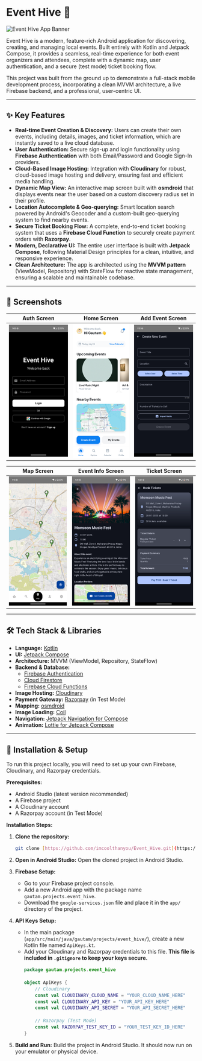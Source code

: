# Event Hive 🐝

![Event Hive App Banner](/.github/images/app_banner.png)

Event Hive is a modern, feature-rich Android application for discovering, creating, and managing local events. Built entirely with Kotlin and Jetpack Compose, it provides a seamless, real-time experience for both event organizers and attendees, complete with a dynamic map, user authentication, and a secure (test mode) ticket booking flow.

This project was built from the ground up to demonstrate a full-stack mobile development process, incorporating a clean MVVM architecture, a live Firebase backend, and a professional, user-centric UI.

---

## ✨ Key Features

* **Real-time Event Creation & Discovery:** Users can create their own events, including details, images, and ticket information, which are instantly saved to a live cloud database.
* **User Authentication:** Secure sign-up and login functionality using **Firebase Authentication** with both Email/Password and Google Sign-In providers.
* **Cloud-Based Image Hosting:** Integration with **Cloudinary** for robust, cloud-based image hosting and delivery, ensuring fast and efficient media handling.
* **Dynamic Map View:** An interactive map screen built with **osmdroid** that displays events near the user based on a custom discovery radius set in their profile.
* **Location Autocomplete & Geo-querying:** Smart location search powered by Android's Geocoder and a custom-built geo-querying system to find nearby events.
* **Secure Ticket Booking Flow:** A complete, end-to-end ticket booking system that uses a **Firebase Cloud Function** to securely create payment orders with **Razorpay**.
* **Modern, Declarative UI:** The entire user interface is built with **Jetpack Compose**, following Material Design principles for a clean, intuitive, and responsive experience.
* **Clean Architecture:** The app is architected using the **MVVM pattern** (ViewModel, Repository) with StateFlow for reactive state management, ensuring a scalable and maintainable codebase.

---

## 📸 Screenshots

| Auth Screen                                       | Home Screen                                       | Add Event Screen                                  |
| ------------------------------------------------- | ------------------------------------------------- | ------------------------------------------------- |
| ![](.github/images/screenshot_auth.png) | ![](.github/images/screenshot_home.png) | ![](.github/images/screenshot_add_event.png) |

| Map Screen                                        | Event Info Screen                                 | Ticket Screen                                     |
| ------------------------------------------------- | ------------------------------------------------- | ------------------------------------------------- |
| ![](.github/images/screenshot_map.png)  | ![](.github/images/screenshot_event_info.png) | ![](.github/images/screenshot_ticket.png) |

---

## 🛠 Tech Stack & Libraries

* **Language:** [Kotlin](https://kotlinlang.org/)
* **UI:** [Jetpack Compose](https://developer.android.com/jetpack/compose)
* **Architecture:** MVVM (ViewModel, Repository, StateFlow)
* **Backend & Database:**
    * [Firebase Authentication](https://firebase.google.com/docs/auth)
    * [Cloud Firestore](https://firebase.google.com/docs/firestore)
    * [Firebase Cloud Functions](https://firebase.google.com/docs/functions)
* **Image Hosting:** [Cloudinary](https://cloudinary.com/)
* **Payment Gateway:** [Razorpay](https://razorpay.com/) (in Test Mode)
* **Mapping:** [osmdroid](https://github.com/osmdroid/osmdroid)
* **Image Loading:** [Coil](https://coil-kt.github.io/coil/)
* **Navigation:** [Jetpack Navigation for Compose](https://developer.android.com/jetpack/compose/navigation)
* **Animation:** [Lottie for Jetpack Compose](https://airbnb.io/lottie/)

---

## 🚀 Installation & Setup

To run this project locally, you will need to set up your own Firebase, Cloudinary, and Razorpay credentials.

**Prerequisites:**
* Android Studio (latest version recommended)
* A Firebase project
* A Cloudinary account
* A Razorpay account (in Test Mode)

**Installation Steps:**

1.  **Clone the repository:**
    ```bash
    git clone [https://github.com/imcoolthanyou/Event_Hive.git](https://github.com/imcoolthanyou/Event_Hive.git)
    ```

2.  **Open in Android Studio:** Open the cloned project in Android Studio.

3.  **Firebase Setup:**
    * Go to your Firebase project console.
    * Add a new Android app with the package name `gautam.projects.event_hive`.
    * Download the `google-services.json` file and place it in the `app/` directory of the project.

4.  **API Keys Setup:**
    * In the main package (`app/src/main/java/gautam/projects/event_hive/`), create a new Kotlin file named `ApiKeys.kt`.
    * Add your Cloudinary and Razorpay credentials to this file. **This file is included in `.gitignore` to keep your keys secure.**
        ```kotlin
        package gautam.projects.event_hive

        object ApiKeys {
            // Cloudinary
            const val CLOUDINARY_CLOUD_NAME = "YOUR_CLOUD_NAME_HERE"
            const val CLOUDINARY_API_KEY = "YOUR_API_KEY_HERE"
            const val CLOUDINARY_API_SECRET = "YOUR_API_SECRET_HERE"

            // Razorpay (Test Mode)
            const val RAZORPAY_TEST_KEY_ID = "YOUR_TEST_KEY_ID_HERE"
        }
        ```

5.  **Build and Run:** Build the project in Android Studio. It should now run on your emulator or physical device.

